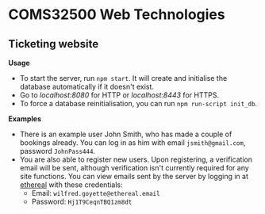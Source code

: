 # COMS32500 Web Technologies
## Ticketing website

**Usage**
- To start the server, run `npm start`. It will create and initialise the database automatically if it doesn't exist.
- Go to *localhost:8080* for HTTP or *localhost:8443* for HTTPS. 
- To force a database reinitialisation, you can run `npm run-script init_db`.

**Examples**
- There is an example user John Smith, who has made a couple of bookings already. You can log in as him with email `jsmith@gmail.com`, password `JohnPass444`.
- You are also able to register new users. Upon registering, a verification email will be sent, although verification isn't currently required for any site functions. You can view emails sent by the server by logging in at [ethereal](https://ethereal.email) with these credentials:
    - Email: `wilfred.goyette@ethereal.email`
    - Password: `Hj1T9CeqnTBQ1zm8dt`

